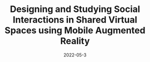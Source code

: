---
title:  "Designing and Studying Social Interactions in Shared Virtual Spaces using Mobile Augmented Reality"
publication: "side"
authors: "**Rishi Vanukuru**, Amarnath Murugan, Jayesh Pillai, and Ellen Yi-Luen Do. 2022"
year: "2022"
date: 2022-05-3
venue: "ACM CHI 2022 Workshop on Social Presence in Virtual Event Spaces."
PDF: "https://drive.google.com/file/d/1hfgy_sagcSLS5qm-zWCnxsUmQ2nf5r2V/view"
website: "https://sites.google.com/uci.edu/socialpresence-chi22workshop/program"
header:
    teaser: /assets/img/publications/chi2022xr.jpg
layout: publications    
---